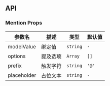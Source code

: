 ## API

### Mention Props

| 参数名      | 描述     | 类型     | 默认值 |
| ----------- | -------- | -------- | ------ |
| modelValue  | 绑定值   | `string` | `-`    |
| options     | 提及选项 | `Array`  | `[]`   |
| prefix      | 触发字符 | `string` | `'@'`  |
| placeholder | 占位文本 | `string` | `-`    |
